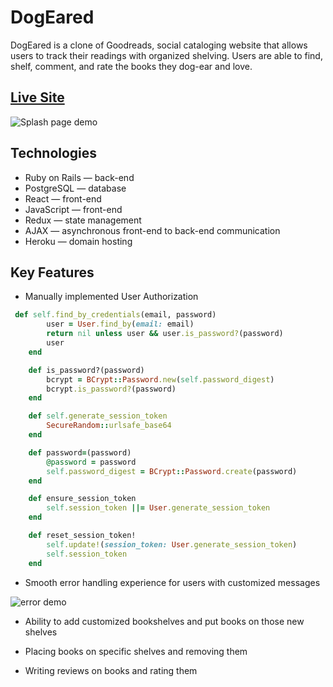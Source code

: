 # DogEared
DogEared is a clone of Goodreads, social cataloging website that allows users to track their readings with organized shelving. Users are able to find, shelf, comment, and rate the books they dog-ear and love.

## [Live Site](https://dogeared-app.herokuapp.com)

![Splash page demo](app/assets/images/new-dogeared-gif.gif)

## Technologies
* Ruby on Rails — back-end
* PostgreSQL — database
* React — front-end 
* JavaScript — front-end
* Redux — state management
* AJAX — asynchronous front-end to back-end communication 
* Heroku — domain hosting

## Key Features
* Manually implemented User Authorization

```Ruby
 def self.find_by_credentials(email, password)
        user = User.find_by(email: email)
        return nil unless user && user.is_password?(password)
        user
    end

    def is_password?(password)
        bcrypt = BCrypt::Password.new(self.password_digest)
        bcrypt.is_password?(password)
    end

    def self.generate_session_token
        SecureRandom::urlsafe_base64
    end

    def password=(password)
        @password = password
        self.password_digest = BCrypt::Password.create(password)
    end

    def ensure_session_token
        self.session_token ||= User.generate_session_token
    end

    def reset_session_token!
        self.update!(session_token: User.generate_session_token)
        self.session_token
    end
```

* Smooth error handling experience for users with customized messages

![error demo](app/assets/images/error_gif.gif)

* Ability to add customized bookshelves and put books on those new shelves


* Placing books on specific shelves and removing them
* Writing reviews on books and rating them




